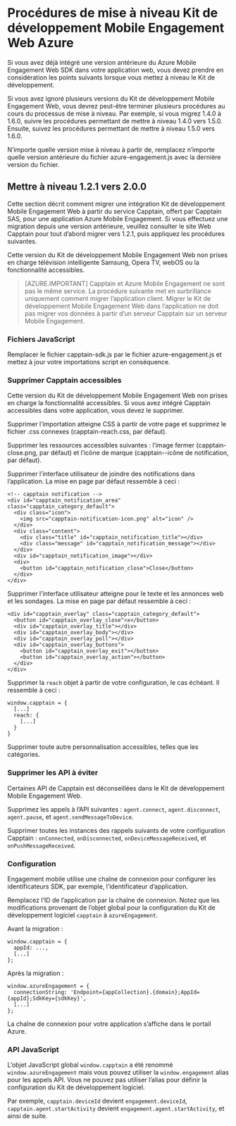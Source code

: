 <properties
    pageTitle="Procédures de mise à niveau Kit de développement Mobile Engagement Web Azure | Microsoft Azure"
    description="Les dernières mises à jour et procédures pour le Kit de développement Web pour Azure Mobile Engagement"
    services="mobile-engagement"
    documentationCenter="mobile"
    authors="piyushjo"
    manager="erikre"
    editor="" />

<tags
    ms.service="mobile-engagement"
    ms.workload="mobile"
    ms.tgt_pltfrm="web"
    ms.devlang="js"
    ms.topic="article"
    ms.date="06/07/2016"
    ms.author="piyushjo" />


# <a name="azure-mobile-engagement-web-sdk-upgrade-procedures"></a>Procédures de mise à niveau Kit de développement Mobile Engagement Web Azure

Si vous avez déjà intégré une version antérieure du Azure Mobile Engagement Web SDK dans votre application web, vous devez prendre en considération les points suivants lorsque vous mettez à niveau le Kit de développement.

Si vous avez ignoré plusieurs versions du Kit de développement Mobile Engagement Web, vous devrez peut-être terminer plusieurs procédures au cours du processus de mise à niveau. Par exemple, si vous migrez 1.4.0 à 1.6.0, suivre les procédures permettant de mettre à niveau 1.4.0 vers 1.5.0. Ensuite, suivez les procédures permettant de mettre à niveau 1.5.0 vers 1.6.0.

N’importe quelle version mise à niveau à partir de, remplacez n’importe quelle version antérieure du fichier azure-engagement.js avec la dernière version du fichier.

## <a name="upgrade-from-121-to-200"></a>Mettre à niveau 1.2.1 vers 2.0.0

Cette section décrit comment migrer une intégration Kit de développement Mobile Engagement Web à partir du service Capptain, offert par Capptain SAS, pour une application Azure Mobile Engagement. Si vous effectuez une migration depuis une version antérieure, veuillez consulter le site Web Capptain pour tout d’abord migrer vers 1.2.1, puis appliquez les procédures suivantes.

Cette version du Kit de développement Mobile Engagement Web non prises en charge télévision intelligente Samsung, Opera TV, webOS ou la fonctionnalité accessibles.

>[AZURE.IMPORTANT] Capptain et Azure Mobile Engagement ne sont pas le même service. La procédure suivante met en surbrillance uniquement comment migrer l’application client. Migrer le Kit de développement Mobile Engagement Web dans l’application ne doit pas migrer vos données à partir d’un serveur Capptain sur un serveur Mobile Engagement.

### <a name="javascript-files"></a>Fichiers JavaScript

Remplacer le fichier capptain-sdk.js par le fichier azure-engagement.js et mettez à jour votre importations script en conséquence.

### <a name="remove-capptain-reach"></a>Supprimer Capptain accessibles

Cette version du Kit de développement Mobile Engagement Web non prises en charge la fonctionnalité accessibles. Si vous avez intégré Capptain accessibles dans votre application, vous devez le supprimer.

Supprimer l’importation atteigne CSS à partir de votre page et supprimez le fichier .css connexes (capptain-reach.css, par défaut).

Supprimer les ressources accessibles suivantes : l’image fermer (capptain-close.png, par défaut) et l’icône de marque (capptain--icône de notification, par défaut).

Supprimer l’interface utilisateur de joindre des notifications dans l’application. La mise en page par défaut ressemble à ceci :

    <!-- capptain notification -->
    <div id="capptain_notification_area" class="capptain_category_default">
      <div class="icon">
        <img src="capptain-notification-icon.png" alt="icon" />
      </div>
      <div class="content">
        <div class="title" id="capptain_notification_title"></div>
        <div class="message" id="capptain_notification_message"></div>
      </div>
      <div id="capptain_notification_image"></div>
      <div>
        <button id="capptain_notification_close">Close</button>
      </div>
    </div>

Supprimer l’interface utilisateur atteigne pour le texte et les annonces web et les sondages. La mise en page par défaut ressemble à ceci :

    <div id="capptain_overlay" class="capptain_category_default">
      <button id="capptain_overlay_close">x</button>
      <div id="capptain_overlay_title"></div>
      <div id="capptain_overlay_body"></div>
      <div id="capptain_overlay_poll"></div>
      <div id="capptain_overlay_buttons">
        <button id="capptain_overlay_exit"></button>
        <button id="capptain_overlay_action"></button>
      </div>
    </div>

Supprimer la `reach` objet à partir de votre configuration, le cas échéant. Il ressemble à ceci :

    window.capptain = {
      [...]
      reach: {
        [...]
      }
    }

Supprimer toute autre personnalisation accessibles, telles que les catégories.

### <a name="remove-deprecated-apis"></a>Supprimer les API à éviter

Certaines API de Capptain est déconseillées dans le Kit de développement Mobile Engagement Web.

Supprimez les appels à l’API suivantes : `agent.connect`, `agent.disconnect`, `agent.pause`, et `agent.sendMessageToDevice`.

Supprimer toutes les instances des rappels suivants de votre configuration Capptain : `onConnected`, `onDisconnected`, `onDeviceMessageReceived`, et `onPushMessageReceived`.

### <a name="configuration"></a>Configuration

Engagement mobile utilise une chaîne de connexion pour configurer les identificateurs SDK, par exemple, l’identificateur d’application.

Remplacez l’ID de l’application par la chaîne de connexion. Notez que les modifications provenant de l’objet global pour la configuration du Kit de développement logiciel `capptain` à `azureEngagement`.

Avant la migration :

    window.capptain = {
      appId: ...,
      [...]
    };

Après la migration :

    window.azureEngagement = {
      connectionString: 'Endpoint={appCollection}.{domain};AppId={appId};SdkKey={sdkKey}',
      [...]
    };

La chaîne de connexion pour votre application s’affiche dans le portail Azure.

### <a name="javascript-apis"></a>API JavaScript

L’objet JavaScript global `window.capptain` a été renommé `window.azureEngagement` mais vous pouvez utiliser la `window.engagement` alias pour les appels API. Vous ne pouvez pas utiliser l’alias pour définir la configuration du Kit de développement logiciel.

Par exemple, `capptain.deviceId` devient `engagement.deviceId`, `capptain.agent.startActivity` devient `engagement.agent.startActivity`, et ainsi de suite.
